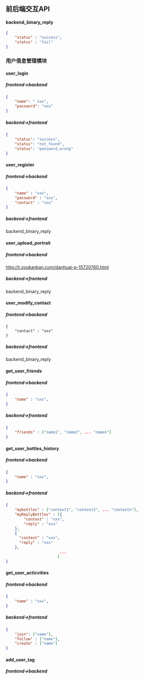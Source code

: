 ## 前后端交互API

#### backend_binary_reply

```json
{
	"status" : "success",
	"status" : "fail"
}
```

### 用户信息管理模块

#### user_login

##### frontend->backend

```json
{
    "name": " xxx",
    "password": "xxx"
}
```

##### backend->frontend

```json
{
	"status": "success",
	"status": "not_found",
	"status": "password_wrong"
}
```

#### user_register

##### frontend->backend

```json
{
	"name" : "xxx",
	"password" : "xxx",
	"contact" : "xxx"
}
```

##### backend->frontend

backend_binary_reply



#### user_upload_portrait

##### frontend->backend

http://t.zoukankan.com/danhuai-p-15720760.html

##### backend->frontend

backend_binary_reply

#### user_modify_contact

##### frontend->backend

```jaon
{
	"contact" : "xxx"
}
```

##### backend->frontend

backend_binary_reply



#### get_user_friends

##### frontend->backend

```json
{
	"name" : "xxx",
}
```

##### backend->frontend

```json
{
	"friends" : ["name1", "name2", ... "namen"]
}
```



#### get_user_bottles_history

##### frontend->backend

```json
{
	"name" : "xxx",
}
```

##### backend->frontend

```json
{
	"mybottles" : ["context1", "context2", ... "contextn"],
    "myReplyBottles" : [{
        "context" : "xxx",
        "reply" : "xxx"
    },
    {
      "context" : "xxx",
      "reply" : "xxx"                 
    },        
                        ...
                       ]
}
```



#### get_user_acticvities

##### frontend->backend

```json
{
	"name" : "xxx",
}
```

##### backend->frontend

```json
{
	"join": ["name"],
	"follow" : ["name"],
	"create" : ["name"]
}
```



#### add_user_tag

##### frontend->backend






